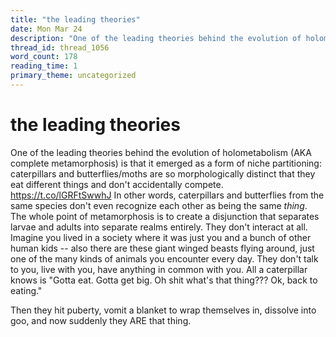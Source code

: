 ```yaml
---
title: "the leading theories"
date: Mon Mar 24
description: "One of the leading theories behind the evolution of holometabolism (AKA complete metamorphosis) is that it emerged as a form of niche partitioning:..."
thread_id: thread_1056
word_count: 178
reading_time: 1
primary_theme: uncategorized
---
```


# the leading theories

One of the leading theories behind the evolution of holometabolism (AKA complete metamorphosis) is that it emerged as a form of niche partitioning: caterpillars and butterflies/moths are so morphologically distinct that they eat different things and don't accidentally compete. https://t.co/lGRFtSwwhJ In other words, caterpillars and butterflies from the same species don't even recognize each other as being the same *thing*. The whole point of metamorphosis is to create a disjunction that separates larvae and adults into separate realms entirely. They don't interact at all. Imagine you lived in a society where it was just you and a bunch of other human kids -- also there are these giant winged beasts flying around, just one of the many kinds of animals you encounter every day. They don't talk to you, live with you, have anything in common with you. All a caterpillar knows is "Gotta eat. Gotta get big. Oh shit what's that thing??? Ok, back to eating."

Then they hit puberty, vomit a blanket to wrap themselves in, dissolve into goo, and now suddenly they ARE that thing.